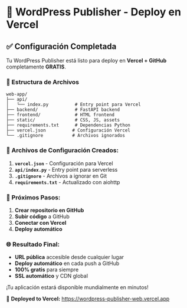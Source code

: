 # 🚀 WordPress Publisher - Deploy en Vercel

## ✅ Configuración Completada

Tu WordPress Publisher está listo para deploy en **Vercel + GitHub** completamente **GRATIS**.

### 📁 Estructura de Archivos
```
web-app/
├── api/
│   └── index.py          # Entry point para Vercel
├── backend/              # FastAPI backend
├── frontend/             # HTML frontend  
├── static/               # CSS, JS, assets
├── requirements.txt      # Dependencias Python
├── vercel.json          # Configuración Vercel
└── .gitignore           # Archivos ignorados
```

### 🔧 Archivos de Configuración Creados:

1. **`vercel.json`** - Configuración para Vercel
2. **`api/index.py`** - Entry point para serverless
3. **`.gitignore`** - Archivos a ignorar en Git
4. **`requirements.txt`** - Actualizado con aiohttp

### 🚀 Próximos Pasos:

1. **Crear repositorio en GitHub**
2. **Subir código** a GitHub
3. **Conectar con Vercel**
4. **Deploy automático**

### 🌐 Resultado Final:
- **URL pública** accesible desde cualquier lugar
- **Deploy automático** en cada push a GitHub
- **100% gratis** para siempre
- **SSL automático** y CDN global

¡Tu aplicación estará disponible mundialmente en minutos!

🚀 **Deployed to Vercel:** https://wordpress-publisher-web.vercel.app